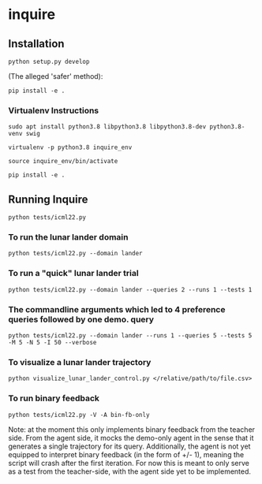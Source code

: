 # inquire

## Installation

``python setup.py develop``

(The alleged 'safer' method):

``pip install -e .``

### Virtualenv Instructions

``sudo apt install python3.8 libpython3.8 libpython3.8-dev python3.8-venv swig``

``virtualenv -p python3.8 inquire_env``

``source inquire_env/bin/activate``

``pip install -e .``

## Running Inquire

``python tests/icml22.py``

### To run the lunar lander domain

``python tests/icml22.py --domain lander``

### To run a "quick" lunar lander trial

``python tests/icml22.py --domain lander --queries 2 --runs 1 --tests 1``

### The commandline arguments which led to 4 preference queries followed by one demo. query

``python tests/icml22.py --domain lander --runs 1 --queries 5 --tests 5 -M 5 -N 5 -I 50 --verbose``

### To visualize a lunar lander trajectory

``python visualize_lunar_lander_control.py </relative/path/to/file.csv>``

### To run binary feedback
``python tests/icml22.py -V -A bin-fb-only``

Note: at the moment this only implements binary feedback from the teacher side. From the agent side, it mocks the demo-only agent in the sense that it generates a single trajectory for its query. Additionally, the agent is not yet equipped to interpret binary feedback (in the form of +/- 1), meaning the script will crash after the first iteration. For now this is meant to only serve as a test from the teacher-side, with the agent side yet to be implemented.
